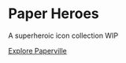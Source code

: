 # Paper Heroes
A superheroic icon collection WIP

[Explore Paperville](https://sayskez.github.io/paper-heroes/index.html)